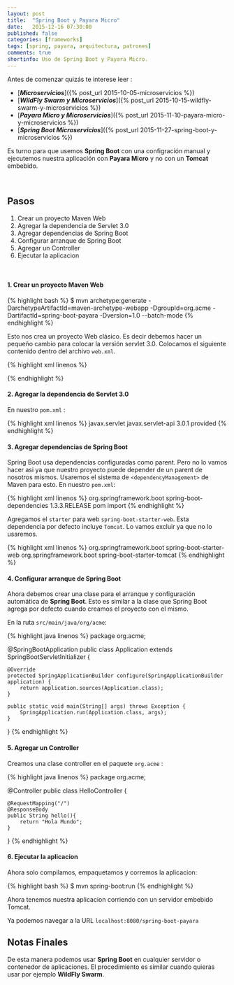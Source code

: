 ```yaml
---
layout: post
title:  "Spring Boot y Payara Micro"
date:   2015-12-16 07:30:00
published: false
categories: [frameworks]
tags: [spring, payara, arquitectura, patrones]
comments: true
shortinfo: Uso de Spring Boot y Payara Micro.
---
```


Antes de comenzar quizás te interese leer :

* [_**Microservicios**_]({% post_url 2015-10-05-microservicios %})
* [_**WildFly Swarm y Microservicios**_]({% post_url 2015-10-15-wildfly-swarm-y-microservicios %})
* [_**Payara Micro y Microservicios**_]({% post_url 2015-11-10-payara-micro-y-microservicios %})
* [_**Spring Boot Microservicios**_]({% post_url 2015-11-27-spring-boot-y-microservicios %})

Es turno para que usemos **Spring Boot** con una configración manual y ejecutemos nuestra aplicación con **Payara Micro** y no con un **Tomcat** embebido.

<br/>

## Pasos
1. Crear un proyecto Maven Web
2. Agregar la dependencia de Servlet 3.0
3. Agregar dependencias de Spring Boot
4. Configurar arranque de Spring Boot
5. Agregar un Controller
6. Ejecutar la aplicacion

<br/>

#### 1. Crear un proyecto Maven Web
{% highlight bash %}
$ mvn archetype:generate -DarchetypeArtifactId=maven-archetype-webapp -DgroupId=org.acme -DartifactId=spring-boot-payara -Dversion=1.0 --batch-mode
{% endhighlight %}

Esto nos crea un proyecto Web clásico. Es decir debemos hacer un pequeño cambio para colocar la versión servlet 3.0. Colocamos el siguiente contenido dentro del archivo `web.xml`.

{% highlight xml linenos %}
<?xml version="1.0" encoding="UTF-8"?>
<web-app version="3.0" xmlns="http://java.sun.com/xml/ns/javaee"
         xmlns:xsi="http://www.w3.org/2001/XMLSchema-instance"
         xsi:schemaLocation="http://java.sun.com/xml/ns/javaee http://java.sun.com/xml/ns/javaee/web-app_3_0.xsd">

</web-app>
{% endhighlight %}<br/>


#### 2. Agregar la dependencia de Servlet 3.0
En nuestro `pom.xml` :

{% highlight xml linenos %}
<dependency>
    <groupId>javax.servlet</groupId>
    <artifactId>javax.servlet-api</artifactId>
    <version>3.0.1</version>
    <scope>provided</scope>
</dependency>
{% endhighlight %}<br/>

#### 3. Agregar dependencias de Spring Boot
Spring Boot usa dependencias configuradas como parent. Pero no lo vamos hacer asi ya que nuestro proyecto puede depender de un parent de nosotros mismos. Usaremos el sistema de `<dependencyManagement>` de Maven para esto. En nuestro `pom.xml`:

{% highlight xml linenos %}
<dependencyManagement>
    <dependencies>
        <dependency>
            <groupId>org.springframework.boot</groupId>
            <artifactId>spring-boot-dependencies</artifactId>
            <version>1.3.3.RELEASE</version>
            <type>pom</type>
            <scope>import</scope>
        </dependency>
    </dependencies>
</dependencyManagement>
{% endhighlight %}<br/>

Agregamos el `starter` para web `spring-boot-starter-web`. Esta dependencia por defecto incluye `Tomcat`. Lo vamos excluir ya que no lo usaremos.

{% highlight xml linenos %}
<dependency>
    <groupId>org.springframework.boot</groupId>
    <artifactId>spring-boot-starter-web</artifactId>
    <exclusions>
        <exclusion>
            <groupId>org.springframework.boot</groupId>
            <artifactId>spring-boot-starter-tomcat</artifactId>
        </exclusion>
    </exclusions>
</dependency>
{% endhighlight %}<br/>

#### 4. Configurar arranque de Spring Boot
Ahora debemos crear una clase para el arranque y configuración automática de **Spring Boot**. Esto es similar a la clase que Spring Boot agrega por defecto cuando creamos el proyecto con el mismo.

En la ruta `src/main/java/org/acme`:

{% highlight java linenos %}
package org.acme;

@SpringBootApplication
public class Application extends SpringBootServletInitializer {

    @Override
    protected SpringApplicationBuilder configure(SpringApplicationBuilder application) {
        return application.sources(Application.class);
    }

    public static void main(String[] args) throws Exception {
        SpringApplication.run(Application.class, args);
    }

}
{% endhighlight %}<br/>

#### 5. Agregar un Controller
Creamos una clase controller en el paquete `org.acme` :
 
{% highlight java linenos %}
package org.acme;

@Controller
public class HelloController {

    @RequestMapping("/")
    @ResponseBody
    public String hello(){
        return "Hola Mundo";
    }
}
{% endhighlight %}<br/>



#### 6. Ejecutar la aplicacion
Ahora solo compilamos, empaquetamos y corremos la aplicacion:

{% highlight bash %}
$ mvn spring-boot:run
{% endhighlight %}

Ahora tenemos nuestra aplicacion corriendo con un servidor embebido Tomcat.

Ya podemos navegar a la URL `localhost:8080/spring-boot-payara`

## Notas Finales
De esta manera podemos usar **Spring Boot** en cualquier servidor o contenedor de aplicaciones. El procedimiento es similar cuando quieras usar por ejemplo **WildFly Swarm**.
